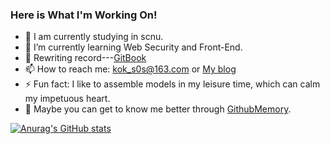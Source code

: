 ### Here is What I'm Working On!
<!--
**kok-s0s/kok-s0s** is a ✨ _special_ ✨ repository because its `README.md` (this file) appears on your GitHub profile.
-->

- 🔭 I am currently studying in scnu.
- 🌱 I’m currently learning Web Security and Front-End.
- 📓 Rewriting record---[GitBook](https://2694308562.gitbook.io/notes/)
- 📫 How to reach me: kok_s0s@163.com or [My blog](https://kok-s0s.top) 
- ⚡ Fun fact: I like to assemble models in my leisure time, which can calm my impetuous heart.
- 📖 Maybe you can get to know me better through [GithubMemory](https://githubmemory.com/@kok-s0s).

[![Anurag's GitHub stats](https://github-readme-stats.vercel.app/api?username=kok-s0s)](https://github.com/anuraghazra/github-readme-stats)

<!--
and [My-Knowledge-System](https://gitmind.com/app/doc/1912500597).
-->
